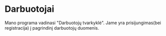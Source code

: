 # Darbuotojai
Mano programa vadinasi "Darbuotojų tvarkyklė". Jame yra prisijungimas(bei registracija) į pagrindinį darbuotojų duomenis.
